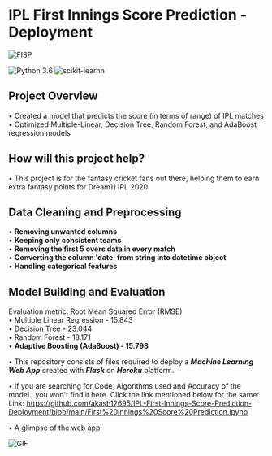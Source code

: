 # IPL First Innings Score Prediction - Deployment

 ![FISP](readme-resources/first-innings-banner.png)

![Python 3.6](https://img.shields.io/badge/Python-3.6-brightgreen.svg) ![scikit-learnn](https://img.shields.io/badge/Library-Scikit_Learn-orange.svg)


## Project Overview
• Created a model that predicts the score (in terms of range) of IPL matches<br/>
• Optimized Multiple-Linear, Decision Tree, Random Forest, and AdaBoost regression models 

## How will this project help?
• This project is for the fantasy cricket fans out there, helping them to earn extra fantasy points for Dream11 IPL 2020

## Data Cleaning and Preprocessing
• **Removing unwanted columns**<br/>
• **Keeping only consistent teams**<br/>
• **Removing the first 5 overs data in every match**<br/>
• **Converting the column 'date' from string into datetime object**<br/>
• **Handling categorical features**

## Model Building and Evaluation
Evaluation metric: Root Mean Squared Error (RMSE)<br/>
• Multiple Linear Regression - 15.843 <br/>
• Decision Tree - 23.044<br/>
• Random Forest - 18.171<br/>
• **Adaptive Boosting (AdaBoost) - 15.798**

• This repository consists of files required to deploy a ___Machine Learning Web App___ created with ___Flask___ on ___Heroku___ platform.

• If you are searching for Code, Algorithms used and Accuracy of the model.. you won't find it here. Click the link mentioned below for the same:
Link: https://github.com/akash12695/IPL-First-Innings-Score-Prediction-Deployment/blob/main/First%20Innings%20Score%20Prediction.ipynb

• A glimpse of the web app:

 
  ![GIF](readme_resources/ipl-first-innings-score-predictor.gif)
 
